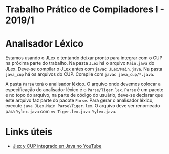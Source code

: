 # Trabalho Prático de Compiladores I - 2019/1


# Analisador Léxico

Estamos usando o JLex e tentando deixar pronto para integrar com o CUP na próxima parte do trabalho. Na pasta `JLex` há o arquivo `Main.java` do JLex. Deve-se compilar o JLex antes com `javac JLex/Main.java`. Na pasta `java_cup` há os arquivos do CUP. Compile com `javac java_cup/*.java`.

A pasta `Parse` terá o analisador léxico. O arquivo onde devemos colocar a especificação do analisador léxico é o `Parse/Tiger.lex`. `Parse` é um pacote e no topo do arquivo, na parte de código do usuário, deve-se declarar que este arquivo faz parte do pacote `Parse`. Para gerar o analisador léxico, execute `java JLex.Main Parse\Tiger.lex`. O arquivo deve ser renomeado para `Yylex.java` com `mv Tiger.lex.java Yylex.java`.


# Links úteis

- [Jlex y CUP integrado en Java no YouTube](https://www.youtube.com/watch?v=fnv1RbtKHAk)